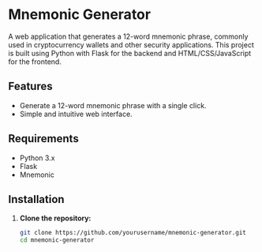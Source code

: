 # Mnemonic Generator

A web application that generates a 12-word mnemonic phrase, commonly used in cryptocurrency wallets and other security applications. This project is built using Python with Flask for the backend and HTML/CSS/JavaScript for the frontend.

## Features

- Generate a 12-word mnemonic phrase with a single click.
- Simple and intuitive web interface.

## Requirements

- Python 3.x
- Flask
- Mnemonic

## Installation

1. **Clone the repository:**

   ```sh
   git clone https://github.com/yourusername/mnemonic-generator.git
   cd mnemonic-generator
